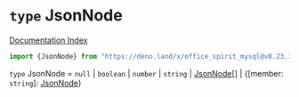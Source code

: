 # `type` JsonNode

[Documentation Index](../README.md)

```ts
import {JsonNode} from "https://deno.land/x/office_spirit_mysql@v0.23.1/mod.ts"
```

`type` JsonNode = `null` | `boolean` | `number` | `string` | [JsonNode](../type.JsonNode/README.md)\[] | \{\[member: `string`]: [JsonNode](../type.JsonNode/README.md)}